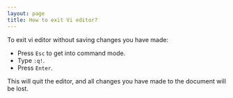 ```yaml
---
layout: page
title: How to exit Vi editor?
---
```


To exit vi editor without saving changes you have made:

* Press `Esc` to get into command mode.
* Type `:q!`.
* Press `Enter`.

This will quit the editor, and all changes you have made to the document will be lost.
